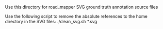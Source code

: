 Use this directory for road_mapper SVG ground truth annotation source files 
 
Use the following script to remove the absolute references to the home directory in the SVG files: 
   ./clean_svg.sh *.svg 

